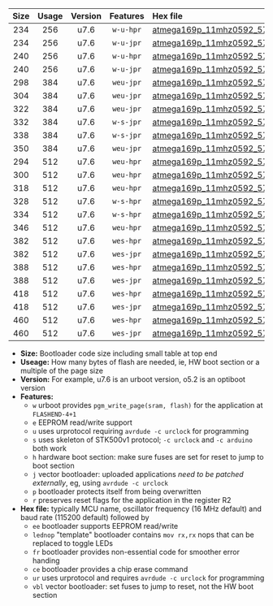 |Size|Usage|Version|Features|Hex file|
|:-:|:-:|:-:|:-:|:--|
|234|256|u7.6|`w-u-hpr`|[atmega169p_11mhz0592_57600bps_ur.hex](https://raw.githubusercontent.com/stefanrueger/urboot/main//atmega169p_11mhz0592_57600bps_ur.hex)|
|234|256|u7.6|`w-u-jpr`|[atmega169p_11mhz0592_57600bps_ur_vbl.hex](https://raw.githubusercontent.com/stefanrueger/urboot/main//atmega169p_11mhz0592_57600bps_ur_vbl.hex)|
|240|256|u7.6|`w-u-hpr`|[atmega169p_11mhz0592_57600bps_lednop_ur.hex](https://raw.githubusercontent.com/stefanrueger/urboot/main//atmega169p_11mhz0592_57600bps_lednop_ur.hex)|
|240|256|u7.6|`w-u-jpr`|[atmega169p_11mhz0592_57600bps_lednop_ur_vbl.hex](https://raw.githubusercontent.com/stefanrueger/urboot/main//atmega169p_11mhz0592_57600bps_lednop_ur_vbl.hex)|
|298|384|u7.6|`weu-jpr`|[atmega169p_11mhz0592_57600bps_ee_ur_vbl.hex](https://raw.githubusercontent.com/stefanrueger/urboot/main//atmega169p_11mhz0592_57600bps_ee_ur_vbl.hex)|
|304|384|u7.6|`weu-jpr`|[atmega169p_11mhz0592_57600bps_ee_lednop_ur_vbl.hex](https://raw.githubusercontent.com/stefanrueger/urboot/main//atmega169p_11mhz0592_57600bps_ee_lednop_ur_vbl.hex)|
|322|384|u7.6|`weu-jpr`|[atmega169p_11mhz0592_57600bps_ee_lednop_fr_ur_vbl.hex](https://raw.githubusercontent.com/stefanrueger/urboot/main//atmega169p_11mhz0592_57600bps_ee_lednop_fr_ur_vbl.hex)|
|332|384|u7.6|`w-s-jpr`|[atmega169p_11mhz0592_57600bps_vbl.hex](https://raw.githubusercontent.com/stefanrueger/urboot/main//atmega169p_11mhz0592_57600bps_vbl.hex)|
|338|384|u7.6|`w-s-jpr`|[atmega169p_11mhz0592_57600bps_lednop_vbl.hex](https://raw.githubusercontent.com/stefanrueger/urboot/main//atmega169p_11mhz0592_57600bps_lednop_vbl.hex)|
|350|384|u7.6|`weu-jpr`|[atmega169p_11mhz0592_57600bps_ee_lednop_fr_ce_ur_vbl.hex](https://raw.githubusercontent.com/stefanrueger/urboot/main//atmega169p_11mhz0592_57600bps_ee_lednop_fr_ce_ur_vbl.hex)|
|294|512|u7.6|`weu-hpr`|[atmega169p_11mhz0592_57600bps_ee_ur.hex](https://raw.githubusercontent.com/stefanrueger/urboot/main//atmega169p_11mhz0592_57600bps_ee_ur.hex)|
|300|512|u7.6|`weu-hpr`|[atmega169p_11mhz0592_57600bps_ee_lednop_ur.hex](https://raw.githubusercontent.com/stefanrueger/urboot/main//atmega169p_11mhz0592_57600bps_ee_lednop_ur.hex)|
|318|512|u7.6|`weu-hpr`|[atmega169p_11mhz0592_57600bps_ee_lednop_fr_ur.hex](https://raw.githubusercontent.com/stefanrueger/urboot/main//atmega169p_11mhz0592_57600bps_ee_lednop_fr_ur.hex)|
|328|512|u7.6|`w-s-hpr`|[atmega169p_11mhz0592_57600bps.hex](https://raw.githubusercontent.com/stefanrueger/urboot/main//atmega169p_11mhz0592_57600bps.hex)|
|334|512|u7.6|`w-s-hpr`|[atmega169p_11mhz0592_57600bps_lednop.hex](https://raw.githubusercontent.com/stefanrueger/urboot/main//atmega169p_11mhz0592_57600bps_lednop.hex)|
|346|512|u7.6|`weu-hpr`|[atmega169p_11mhz0592_57600bps_ee_lednop_fr_ce_ur.hex](https://raw.githubusercontent.com/stefanrueger/urboot/main//atmega169p_11mhz0592_57600bps_ee_lednop_fr_ce_ur.hex)|
|382|512|u7.6|`wes-hpr`|[atmega169p_11mhz0592_57600bps_ee.hex](https://raw.githubusercontent.com/stefanrueger/urboot/main//atmega169p_11mhz0592_57600bps_ee.hex)|
|382|512|u7.6|`wes-jpr`|[atmega169p_11mhz0592_57600bps_ee_vbl.hex](https://raw.githubusercontent.com/stefanrueger/urboot/main//atmega169p_11mhz0592_57600bps_ee_vbl.hex)|
|388|512|u7.6|`wes-hpr`|[atmega169p_11mhz0592_57600bps_ee_lednop.hex](https://raw.githubusercontent.com/stefanrueger/urboot/main//atmega169p_11mhz0592_57600bps_ee_lednop.hex)|
|388|512|u7.6|`wes-jpr`|[atmega169p_11mhz0592_57600bps_ee_lednop_vbl.hex](https://raw.githubusercontent.com/stefanrueger/urboot/main//atmega169p_11mhz0592_57600bps_ee_lednop_vbl.hex)|
|418|512|u7.6|`wes-hpr`|[atmega169p_11mhz0592_57600bps_ee_lednop_fr.hex](https://raw.githubusercontent.com/stefanrueger/urboot/main//atmega169p_11mhz0592_57600bps_ee_lednop_fr.hex)|
|418|512|u7.6|`wes-jpr`|[atmega169p_11mhz0592_57600bps_ee_lednop_fr_vbl.hex](https://raw.githubusercontent.com/stefanrueger/urboot/main//atmega169p_11mhz0592_57600bps_ee_lednop_fr_vbl.hex)|
|460|512|u7.6|`wes-hpr`|[atmega169p_11mhz0592_57600bps_ee_lednop_fr_ce.hex](https://raw.githubusercontent.com/stefanrueger/urboot/main//atmega169p_11mhz0592_57600bps_ee_lednop_fr_ce.hex)|
|460|512|u7.6|`wes-jpr`|[atmega169p_11mhz0592_57600bps_ee_lednop_fr_ce_vbl.hex](https://raw.githubusercontent.com/stefanrueger/urboot/main//atmega169p_11mhz0592_57600bps_ee_lednop_fr_ce_vbl.hex)|

- **Size:** Bootloader code size including small table at top end
- **Useage:** How many bytes of flash are needed, ie, HW boot section or a multiple of the page size
- **Version:** For example, u7.6 is an urboot version, o5.2 is an optiboot version
- **Features:**
  + `w` urboot provides `pgm_write_page(sram, flash)` for the application at `FLASHEND-4+1`
  + `e` EEPROM read/write support
  + `u` uses urprotocol requiring `avrdude -c urclock` for programming
  + `s` uses skeleton of STK500v1 protocol; `-c urclock` and `-c arduino` both work
  + `h` hardware boot section: make sure fuses are set for reset to jump to boot section
  + `j` vector bootloader: uploaded applications *need to be patched externally*, eg, using `avrdude -c urclock`
  + `p` bootloader protects itself from being overwritten
  + `r` preserves reset flags for the application in the register R2
- **Hex file:** typically MCU name, oscillator frequency (16 MHz default) and baud rate (115200 default) followed by
  + `ee` bootloader supports EEPROM read/write
  + `lednop` "template" bootloader contains `mov rx,rx` nops that can be replaced to toggle LEDs
  + `fr` bootloader provides non-essential code for smoother error handing
  + `ce` bootloader provides a chip erase command
  + `ur` uses urprotocol and requires `avrdude -c urclock` for programming
  + `vbl` vector bootloader: set fuses to jump to reset, not the HW boot section
